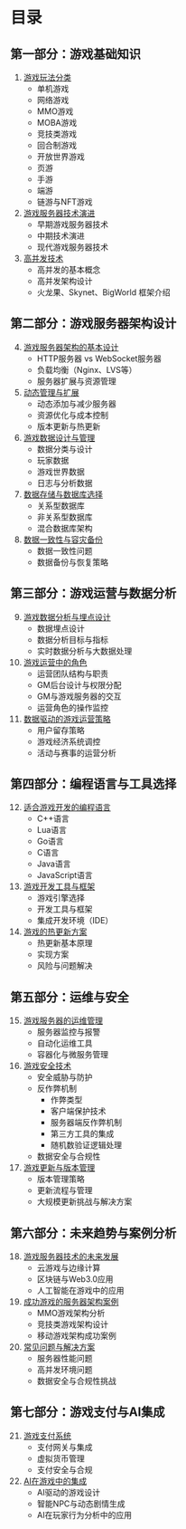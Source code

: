 # 目录

## 第一部分：游戏基础知识
1. [游戏玩法分类](#游戏玩法分类)
   - 单机游戏
   - 网络游戏
   - MMO游戏
   - MOBA游戏
   - 竞技类游戏
   - 回合制游戏
   - 开放世界游戏
   - 页游
   - 手游
   - 端游
   - 链游与NFT游戏
2. [游戏服务器技术演进](#游戏服务器技术演进)
   - 早期游戏服务器技术
   - 中期技术演进
   - 现代游戏服务器技术
3. [高并发技术](#高并发技术)
   - 高并发的基本概念
   - 高并发架构设计
   - 火龙果、Skynet、BigWorld 框架介绍

## 第二部分：游戏服务器架构设计
4. [游戏服务器架构的基本设计](#游戏服务器架构的基本设计)
   - HTTP服务器 vs WebSocket服务器
   - 负载均衡（Nginx、LVS等）
   - 服务器扩展与资源管理
5. [动态管理与扩展](#动态管理与扩展)
   - 动态添加与减少服务器
   - 资源优化与成本控制
   - 版本更新与热更新
6. [游戏数据设计与管理](#游戏数据设计与管理)
   - 数据分类与设计
   - 玩家数据
   - 游戏世界数据
   - 日志与分析数据
7. [数据存储与数据库选择](#数据存储与数据库选择)
   - 关系型数据库
   - 非关系型数据库
   - 混合数据库架构
8. [数据一致性与容灾备份](#数据一致性与容灾备份)
   - 数据一致性问题
   - 数据备份与恢复策略

## 第三部分：游戏运营与数据分析
9. [游戏数据分析与埋点设计](#游戏数据分析与埋点设计)
   - 数据埋点设计
   - 数据分析目标与指标
   - 实时数据分析与大数据处理
10. [游戏运营中的角色](#游戏运营中的角色)
    - 运营团队结构与职责
    - GM后台设计与权限分配
    - GM与游戏服务器的交互
    - 运营角色的操作监控
11. [数据驱动的游戏运营策略](#数据驱动的游戏运营策略)
    - 用户留存策略
    - 游戏经济系统调控
    - 活动与赛事的运营分析

## 第四部分：编程语言与工具选择
12. [适合游戏开发的编程语言](#适合游戏开发的编程语言)
    - C++语言
    - Lua语言
    - Go语言
    - C语言
    - Java语言
    - JavaScript语言
13. [游戏开发工具与框架](#游戏开发工具与框架)
    - 游戏引擎选择
    - 开发工具与框架
    - 集成开发环境（IDE）
14. [游戏的热更新方案](#游戏的热更新方案)
    - 热更新基本原理
    - 实现方案
    - 风险与问题解决

## 第五部分：运维与安全
15. [游戏服务器的运维管理](#游戏服务器的运维管理)
    - 服务器监控与报警
    - 自动化运维工具
    - 容器化与微服务管理
16. [游戏安全技术](#游戏安全技术)
    - 安全威胁与防护
    - 反作弊机制
      - 作弊类型
      - 客户端保护技术
      - 服务器端反作弊机制
      - 第三方工具的集成
      - 随机数验证逻辑处理
    - 数据安全与合规性
17. [游戏更新与版本管理](#游戏更新与版本管理)
    - 版本管理策略
    - 更新流程与管理
    - 大规模更新挑战与解决方案

## 第六部分：未来趋势与案例分析
18. [游戏服务器技术的未来发展](#游戏服务器技术的未来发展)
    - 云游戏与边缘计算
    - 区块链与Web3.0应用
    - 人工智能在游戏中的应用
19. [成功游戏的服务器架构案例](#成功游戏的服务器架构案例)
    - MMO游戏架构分析
    - 竞技类游戏架构设计
    - 移动游戏架构成功案例
20. [常见问题与解决方案](#常见问题与解决方案)
    - 服务器性能问题
    - 高并发环境问题
    - 数据安全与合规性挑战

## 第七部分：游戏支付与AI集成
21. [游戏支付系统](#游戏支付系统)
    - 支付网关与集成
    - 虚拟货币管理
    - 支付安全与合规
22. [AI在游戏中的集成](#AI在游戏中的集成)
    - AI驱动的游戏设计
    - 智能NPC与动态剧情生成
    - AI在玩家行为分析中的应用
